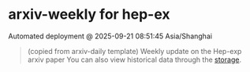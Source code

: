 # arxiv-weekly for hep-ex 
 Automated deployment @ 2025-09-21 08:51:45 Asia/Shanghai
> (copied from arxiv-daily template) Weekly update on the Hep-exp arxiv paper 
> You can also view historical data through the [storage](https://github.com/ucaszhouyx/arxiv-daily-test/tree/main/database/storage).
